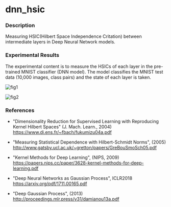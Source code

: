 # dnn_hsic

### Description

Measuring HSIC(Hilbert Space Independence Critation) between intermediate layers in Deep Neural Network models.

### Experimental Results

The experimental content is to measure the HSICs of each layer in the pre-trained MNIST classifier (DNN model). 
The model classifies the MNIST test data (10,000 images, class pairs) and the state of each layer is taken.

![fig1](https://user-images.githubusercontent.com/31915487/61437436-0b2a4500-a978-11e9-8f0f-52a9844a1559.png)

![fig2](https://user-images.githubusercontent.com/31915487/61437439-0b2a4500-a978-11e9-93ba-48fd37a7e2af.png)

### References

- "Dimensionality Reduction for Supervised Learning with Reproducing Kernel Hilbert Spaces" (J. Mach. Learn., 2004)<br>
https://www.di.ens.fr/~fbach/fukumizu04a.pdf

- "Measuring Statistical Dependence with Hilbert-Schmidt Norms", (2005)<br>
http://www.gatsby.ucl.ac.uk/~gretton/papers/GreBouSmoSch05.pdf

- "Kernel Methods for Deep Learning", (NIPS, 2009)<br>
https://papers.nips.cc/paper/3628-kernel-methods-for-deep-learning.pdf

- "Deep Neural Networks as Gaussian Process", ICLR2018<br>
https://arxiv.org/pdf/1711.00165.pdf

- "Deep Gaussian Process", (2013)<br>
http://proceedings.mlr.press/v31/damianou13a.pdf

